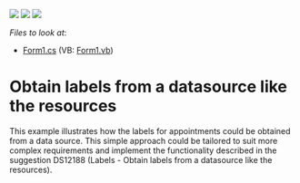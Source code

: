 <!-- default badges list -->
![](https://img.shields.io/endpoint?url=https://codecentral.devexpress.com/api/v1/VersionRange/128636552/13.1.4%2B)
[![](https://img.shields.io/badge/Open_in_DevExpress_Support_Center-FF7200?style=flat-square&logo=DevExpress&logoColor=white)](https://supportcenter.devexpress.com/ticket/details/E2028)
[![](https://img.shields.io/badge/📖_How_to_use_DevExpress_Examples-e9f6fc?style=flat-square)](https://docs.devexpress.com/GeneralInformation/403183)
<!-- default badges end -->
<!-- default file list -->
*Files to look at*:

* [Form1.cs](./CS/DS12188/Form1.cs) (VB: [Form1.vb](./VB/DS12188/Form1.vb))
<!-- default file list end -->
# Obtain labels from a datasource like the resources


<p>This example illustrates how the labels for appointments could be obtained from a data source. This simple approach could be tailored to suit more complex requirements  and implement the functionality described in the suggestion DS12188 (Labels - Obtain labels from a datasource like the resources).</p>

<br/>



